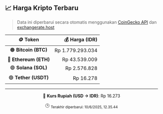 

<!-- HARGA_KRIPTO -->
## 📈 Harga Kripto Terbaru

> Data ini diperbarui secara otomatis menggunakan [CoinGecko API](https://www.coingecko.com/) dan [exchangerate.host](https://exchangerate.host/)

<div align="center">

| 🪙 Token | 💰 Harga (IDR) |
|:------:|---------------:|
| 🟠 **Bitcoin (BTC)**   | Rp 1.779.293.034 |
| 🔵 **Ethereum (ETH)**  | Rp 43.539.009 |
| 🟣 **Solana (SOL)**    | Rp 2.576.828 |
| 🟢 **Tether (USDT)**   | Rp 16.278 |

---

💱 **Kurs Rupiah (USD → IDR)**: Rp 16.273

🕒 <sub>Terakhir diperbarui: 10/6/2025, 12.35.44</sub>

</div>
<!-- /HARGA_KRIPTO -->